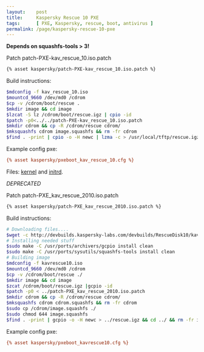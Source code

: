 ```yaml
---
layout:    post
title:     Kaspersky Rescue 10 PXE
tags:      [ PXE, Kaspersky, rescue, boot, antivirus ]
permalink: /page/kaspersky-rescue-10-pxe
---
```


**Depends on squashfs-tools > 3!**

Patch patch-PXE-kav_rescue_10.iso.patch

```diff
{% asset kaspersky/patch-PXE-kav_rescue_10.iso.patch %}
```

Build instructions:

```bash
$mdconfig -f kav_rescue_10.iso
$mountcd_9660 /dev/md0 /cdrom
$cp -v /cdrom/boot/rescue .
$mkdir image && cd image
$lzcat -S lz /cdrom/boot/rescue.igz | cpio -id
$patch -p0<../../patch-PXE-kav_rescue_10.iso.patch
$mkdir cdrom && cp -R /cdrom/rescue cdrom/
$mksquashfs cdrom image.squashfs && rm -fr cdrom
$find . -print | cpio -o -H newc | lzma -c > /usr/local/tftp/rescue.igz && cd ../ && rm -fr image/
```
Example config pxe:

```ini
{% asset kaspersky/pxeboot_kav_rescue_10.cfg %}
```

Files: [kernel][1] and [initrd][2].

*DEPRECATED*

Patch patch-PXE_kav_rescue_2010.iso.patch

```diff
{% asset kaspersky/patch-PXE_kav_rescue_2010.iso.patch %}
```

Build instructions:

```bash
# Downloading files....
$wget -c http://devbuilds.kaspersky-labs.com/devbuilds/RescueDisk10/kavrescue10.iso
# Installing needed stuff
$sudo make -C /usr/ports/archivers/gcpio install clean
$sudo make -C /usr/ports/sysutils/squashfs-tools install clean
# Building image
$mdconfig -f kavrescue10.iso
$mountcd_9660 /dev/md0 /cdrom
$cp -v /cdrom/boot/rescue ./
$mkdir image && cd image
$zcat /cdrom/boot/rescue.igz |gcpio -id
$patch -p0 < ../patch-PXE_kav_rescue_2010.iso.patch
$mkdir cdrom && cp -R /cdrom/rescue cdrom/
$mksquashfs cdrom cdrom.squashfs && rm -fr cdrom
$sudo cp /cdrom/image.squashfs ./
$sudo chmod 644 image.squashfs
$find . -print | gcpio -o -H newc > ../rescue.igz && cd ../ && rm -fr image/
```

Example config pxe:

```ini
{% asset kaspersky/pxeboot_kavrescue10.cfg %}
```

[1]: http://storage.zlonet.ru/kav/20140106/rescue
[2]: http://storage.zlonet.ru/kav/20140106/rescue.igz

